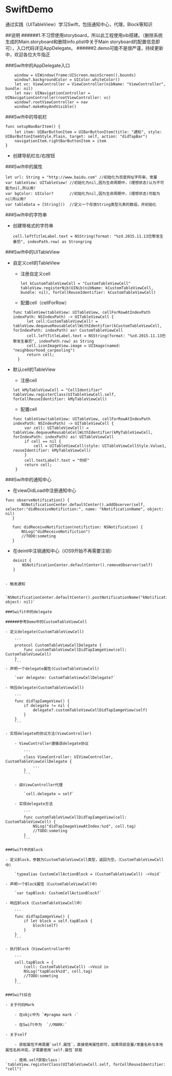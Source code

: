# SwiftDemo
通过实践（UITableView）学习Swift，包括通知中心，代理，Block等知识

##说明
######1.不习惯使用storyboard，所以此工程使用xib搭建。（删除系统生成的Main.storyboard和删除info.plist中关于Main storyboard的配置信息即可），入口代码详见AppDelegate。
######2.demo可能不是很严谨，持续更新中，欢迎各位大牛指正

###Swift中的AppDelegate入口

        window = UIWindow(frame:UIScreen.mainScreen().bounds)
        window?.backgroundColor = UIColor.whiteColor()
        let vc: ViewController = ViewController(nibName: "ViewController", bundle: nil)
        let nav: UINavigationController = UINavigationController(rootViewController: vc)
        window?.rootViewController = nav
        window?.makeKeyAndVisible()

###Swift中的导航栏

    func setupNavBarItem() {
        let item: UIBarButtonItem = UIBarButtonItem(title: "通知", style: UIBarButtonItemStyle.Plain, target: self, action: "didTapBar")
        navigationItem.rightBarButtonItem = item
    }
    
- 创建导航栏左/右按钮

###Swift中的属性

    let url: String = "http://www.baidu.com" //初始化为百度网址字符串，常量
    var tableView: UITableView! //初始化为nil,因为生命周期中，(理想状态)认为不可能为nil,所以用!
    var bgColor: UIColor?       //初始化为nil,因为生命周期中，(理想状态)可能为nil所以用?
    var tableData = [String]()  //定义一个存放String类型元素的数组，并初始化

###Swift中的字符串

- 创建带格式的字符串

	`cell.leftTitleLabel.text = NSString(format: "%zd.2015.11.13巴黎发生暴恐", indexPath.row) as Strongring`

###Swift中的UITableView

- 自定义cell的TableView

    - 注册自定义cell
    
        `let kCustomTableViewCell = "CustomTableViewCell"`
        `tableView.registerNib(UINib(nibName: kCustomTableViewCell, bundle: nil), forCellReuseIdentifier: kCustomTableViewCell)`
        
    - 配置cell（cellForRow）
    
	<pre><code>func tableView(tableView: UITableView, cellForRowAtIndexPath indexPath: NSIndexPath) -> UITableViewCell {
        let cell:CustomTableViewCell! = tableView.dequeueReusableCellWithIdentifier(kCustomTableViewCell, forIndexPath: indexPath) as! CustomTableViewCell
        cell.leftTitleLabel.text = NSString(format: "%zd.2015.11.13巴黎发生暴恐", indexPath.row) as String
        cell.iconImageView.image = UIImage(named: "neighbourhood_carpooling")
        return cell;
    }</code></pre>
    
- 默认cell的TableView

	- 注册cell

	`let kMyTableViewCell = "CellIdentifier"`
	`tableView.registerClass(UITableViewCell.self, forCellReuseIdentifier: kMyTableViewCell)`
    
   - 配置cell

   ```
   func tableView(tableView: UITableView, cellForRowAtIndexPath indexPath: NSIndexPath) -> UITableViewCell {
        var cell: UITableViewCell! = tableView.dequeueReusableCellWithIdentifier(kMyTableViewCell, forIndexPath: indexPath) as! UITableViewCell
        if cell == nil {
            cell = UITableViewCell(style: UITableViewCellStyle.Value1, reuseIdentifier: kMyTableViewCell)
        }
        cell.textLabel?.text = "你好"
        return cell;
    }
   ```
   
###Swift中的通知中心

- 在viewDidLoad中注册通知中心
 
 ```
 func observeNotification() {
        NSNotificationCenter.defaultCenter().addObserver(self, selector:"didReceiveNotifiction:", name: "kNotificationName", object: nil)
    }

    func didReceiveNotifiction(notifiction: NSNotification) {
        NSLog("didReceiveNotifiction")
        //TODO:someting
    }
 ```

- 在deint中注销通知中心（iOS9开始不再需要注销）

	```
	deinit {
        NSNotificationCenter.defaultCenter().removeObserver(self)
    }
```

- 触发通知

    `NSNotificationCenter.defaultCenter().postNotificationName("kNotificationName", object: nil)`
    
###Swifit中的delegate

######参考Demo中的CustomTableViewCell

- 定义delegate(CustomTableViewCell)

    ```
    protocol CustomTableViewCellDelegate {
    	func customTableViewCellDidTapIamgeView(cell: CustomTableViewCell)
	}
    ```
- 声明一个delegate属性(CustomTableViewCell)

    `var delegate: CustomTableViewCellDelegate?`

- 响应delegate(CustomTableViewCell)

    ```
    func didTapIamgeView() {
        if delegate != nil {
            delegate?.customTableViewCellDidTapIamgeView(self)
        }
    }
    ```

- 实现delegate的协议方法(ViewController)

    - ViewController遵循该delegate协议
    
    	```
    	class ViewController: UIViewController, CustomTableViewCellDelegate {
    		...
    	}
    	```	
    	
    - 由ViewController代理
    
    	`cell.delegate = self`
    	
    - 实现delegate方法
    
    	```
    	func customTableViewCellDidTapIamgeView(cell: CustomTableViewCell) {
      		NSLog("didTapImageViewAtIndex:%zd", cell.tag)
      		//TODO:someting
    	}
    	```
    	
###Swift中的Block

- 定义Block，参数为CustomTableViewCell类型，返回为空。（CustomTableViewCell中）

    `typealias CustomCellActionBlock = (CustomTableViewCell) ->Void`

- 声明一个Block属性（CustomTableViewCell中）

    `var tapBlock: CustomCellActionBlock?`

- 响应Block（CustomTableViewCell中）
    
	```
	func didTapIamgeView() {
    	if let block = self.tapBlock {
    		block(self)
		}
	}
	```

- 执行Block（ViewController中）

    ```
    cell.tapBlock = {
     	(cell: CustomTableViewCell) ->Void in
     	NSLog("tapBlock%zd", cell.tag)
     	//TODO:someting
	}
    ```

###Swift综合

- 关于代码Mark

    - 在objc中为 `#pragma mark -`

    - 在Swift中为  `//MARK:`

- 关于self

    - 获取属性不再需要`self.属性`，直接使用属性即可，如果局部变量/常量名称与本地属性名称冲突，才需要使用`self.属性`获取

    - 使用.self获取class： `tableView.registerClass(UITableViewCell.self, forCellReuseIdentifier: "cell")`